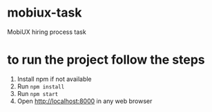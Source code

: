 # mobiux-task
MobiUX hiring process task

# to run the project follow the steps
1. Install npm if not available
2. Run `npm install`
3. Run `npm start`
4. Open [http://localhost:8000](localhost:8000) in any web browser